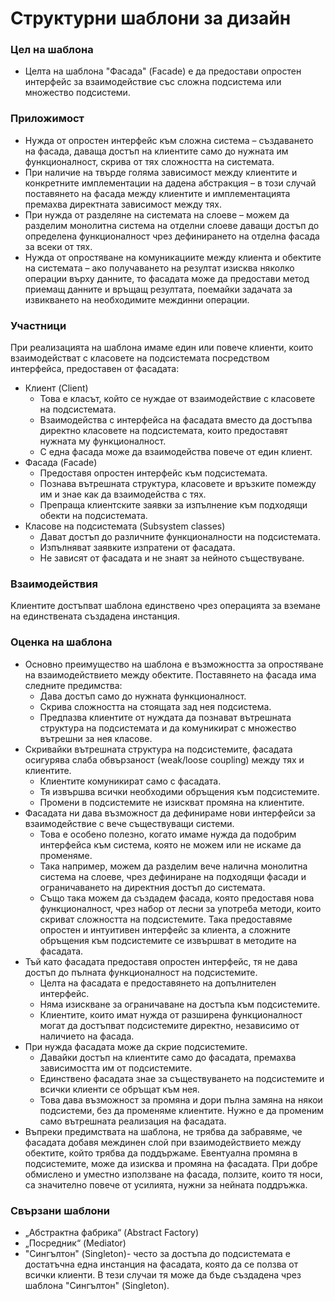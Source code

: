 #         Структурни шаблони за дизайн
### Цел на шаблона
* Целта на шаблона "Фасада" (Facade) е да предостави опростен интерфейс за взаимодействие със сложна подсистема или множество подсистеми.
### Приложимост
* Нужда от опростен интерфейс към сложна система –    създаването на фасада, даваща достъп на клиентите само до нужната им функционалност,  скрива от тях сложността на системата.
* При наличие на твърде голяма зависимост между клиентите и конкретните имплементации на дадена абстракция – в този случай поставянето на фасада между клиентите и имплементацията премахва директната зависимост между тях.
* При нужда от разделяне на системата на слоеве – можем да разделим монолитна система на отделни слоеве даващи достъп до определена функционалност чрез дефинирането на отделна фасада за всеки от тях. 
* Нужда от опростяване на комуникациите между клиента и обектите на системата – ако получаването на резултат изисква няколко операции върху данните, то фасадата може да предостави метод приемащ данните и връщащ резултата, поемайки задачата за извикването на необходимите междинни операции. 
### Участници
При реализацията на шаблона имаме един или повече клиенти, които взаимодействат с класовете на подсистемата посредством интерфейса, предоставен от фасадата:

* Клиент (Client)
    *	Това е класът, който се нуждае от взаимодействие с класовете на подсистемата.
    *	Взаимодейства с интерфейса на фасадата вместо да достъпва директно класовете на подсистемата, които предоставят нужната му функционалност.
    *	С една фасада може да взаимодейства повече от един клиент.
* Фасада (Facade)
    *   Предоставя опростен интерфейс към подсистемата.
    *   Познава вътрешната структура, класовете и връзките помежду им и знае как да взаимодейства с тях.
    *   Препраща клиентските заявки за изпълнение към подходящи обекти на подсистемата.
* 	Класове на подсистемата (Subsystem classes)
    *   Дават достъп до различните функционалности на подсистемата.
    *   Изпълняват заявките изпратени от фасадата.
    *   Не зависят от фасадата и не знаят за нейното съществуване.
### Взаимодействия
Kлиентите достъпват шаблона единствено чрез операцията за вземане на единствената създадена инстанция.
### Оценка на шаблона
* 	Основно преимущество на шаблона е възможността за опростяване на взаимодействието между обектите. Поставянето на фасада има следните предимства:
     *  Дава достъп само до нужната функционалност.
     *  Скрива сложността на стоящата зад нея подсистема.
     *  Предпазва клиентите от нуждата да познават вътрешната структура на подсистемата и да  комуникират с множество вътрешни за нея класове.
*   Скривайки вътрешната структура на подсистемите, фасадата осигурява слаба обвързаност (weak/loose coupling) между тях и клиентите.
     *  Клиентите комуникират само с фасадата.
     *  Тя извършва всички необходими обръщения към подсистемите.  
     *  Промени в подсистемите не изискват промяна на клиентите.
* Фасадата ни дава възможност да дефинираме нови интерфейси за взаимодействие с вече съществуващи системи. 
	*   Това е особено полезно, когато имаме нужда да подобрим интерфейса към система, която не можем или не искаме да променяме. 
	*   Така например, можем да разделим вече налична монолитна система на слоеве, чрез дефиниране на подходящи фасади и ограничаването на директния достъп до системата. 
	*   Също така можем да създадем фасада, която предоставя нова функционалност, чрез набор от лесни за употреба методи, които скриват сложността на подсистемите. Така предоставяме опростен и интуитивен интерфейс за клиента, а сложните обръщения към подсистемите се извършват в методите на фасадата. 
*  Тъй като фасадата предоставя опростен интерфейс, тя не дава достъп до пълната функционалност на подсистемите.
    *  Целта на фасадата е предоставянето на допълнителен интерфейс.
	*  Няма изискване за ограничаване на достъпа към подсистемите.
	*  Клиентите, които имат нужда от разширена функционалност могат да достъпват подсистемите директно, независимо от наличието на фасада.
* При нужда фасадата може да скрие подсистемите.
	*  Давайки достъп на клиентите само до фасадата, премахва зависимостта им от подсистемите.
	*  Единствено фасадата знае за съществуването на подсистемите и всички клиенти се обръщат към нея.
	*   Това дава възможност за промяна и дори пълна замяна на някои подсистеми, без да променяме клиентите. Нужно е да променим само вътрешната реализация на фасадата.
* Въпреки предимствата на шаблона, не трябва да забравяме, че фасадата добавя междинен слой при взаимодействието между обектите, който трябва да поддържаме.  Евентуална промяна в подсистемите, може да изисква и промяна на фасадата. При добре обмислено и уместно използване на фасада, ползите, които тя носи, са значително повече от усилията, нужни за нейната поддръжка.
### Свързани шаблони
* „Абстрактна фабрика“ (Abstract Factory)
* „Посредник“ (Mediator)
* "Сингълтон" (Singleton)- често за достъпа до подсистемата е достатъчна една инстанция на фасадата, която да се ползва от всички клиенти. В тези случаи тя може да бъде създадена чрез шаблона  "Сингълтон" (Singleton).  
 


  
